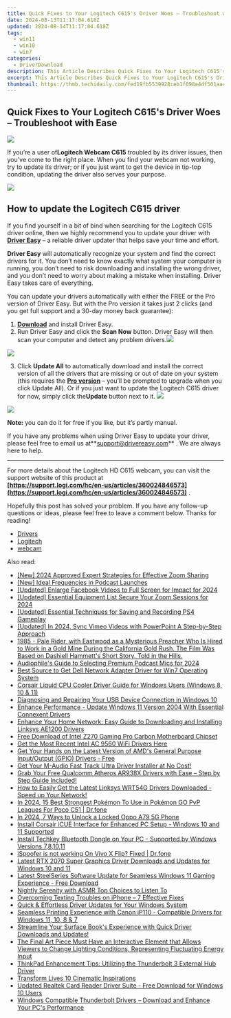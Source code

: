 ```yaml
---
title: Quick Fixes to Your Logitech C615's Driver Woes – Troubleshoot with Ease
date: 2024-08-13T11:17:04.618Z
updated: 2024-08-14T11:17:04.618Z
tags:
  - win11
  - win10
  - win7
categories:
  - DriverDownload
description: This Article Describes Quick Fixes to Your Logitech C615's Driver Woes – Troubleshoot with Ease
excerpt: This Article Describes Quick Fixes to Your Logitech C615's Driver Woes – Troubleshoot with Ease
thumbnail: https://thmb.techidaily.com/fed19fb5539928ceb1f098e4df501aac24d80c5bb6000047d745afbd7491bdcb.jpg
---
```


## Quick Fixes to Your Logitech C615's Driver Woes – Troubleshoot with Ease

![](https://images.drivereasy.com/wp-content/uploads/2019/08/image-717.png)

 If you’re a user of**Logitech Webcam C615** troubled by its driver issues, then you’ve come to the right place. When you find your webcam not working, try to update its driver; or if you just want to get the device in tip-top condition, updating the driver also serves your purpose.

<!-- affiliate ads begin -->
<a href="https://estore.winxdvd.com/order/checkout.php?PRODS=12653853&QTY=1&AFFILIATE=108875&CART=1"><img src="https://secure.avangate.com/images/merchant/bcb41ccdc4363c6848a1d760f26c28a0/products/14_videoproc-converter-ai-box.png" border="0"></a>
<!-- affiliate ads end -->
## How to update the Logitech C615 driver

 If you find yourself in a bit of bind when searching for the Logitech C615 driver online, then we highly recommend you to update your driver with **[Driver Easy](https://tools.techidaily.com/drivereasy/download/)**  – a reliable driver updater that helps save your time and effort.

**Driver Easy** will automatically recognize your system and find the correct drivers for it. You don’t need to know exactly what system your computer is running, you don’t need to risk downloading and installing the wrong driver, and you don’t need to worry about making a mistake when installing. Driver Easy takes care of everything.

 You can update your drivers automatically with either the FREE or the Pro version of Driver Easy. But with the Pro version it takes just 2 clicks (and you get full support and a 30-day money back guarantee):

1. **[Download](https://tools.techidaily.com/drivereasy/download/)**  and install Driver Easy.
2. Run Driver Easy and click the **Scan Now** button. Driver Easy will then scan your computer and detect any problem drivers.![](https://images.drivereasy.com/wp-content/uploads/2019/08/2019-08-19_18-00-07-1.jpg)
<!-- affiliate ads begin -->
<a href="https://secure.2checkout.com/order/checkout.php?PRODS=2201613&QTY=1&AFFILIATE=108875&CART=1"><img src="https://www.macdvdripperpro.com/images/devices-3.png" border="0"></a>
<!-- affiliate ads end -->
3. Click **Update All** to automatically download and install the correct version of all the drivers that are missing or out of date on your system (this requires the **[Pro version](https://tools.techidaily.com/drivereasy/download/)**  – you’ll be prompted to upgrade when you click Update All). Or if you just want to update the Logitech C615 driver for now, simply click the**Update**  button next to it. ![](https://images.drivereasy.com/wp-content/uploads/2019/08/2019-08-29_12-20-04.jpg)
<!-- affiliate ads begin -->
<a href="https://store.movavi.com/affiliate.php?ACCOUNT=MOVAVI&AFFILIATE=108875&PATH=https%3A%2F%2Fwww.movavi.com%3FAFFILIATE%3D108875%26RESOURCE%3DBanner%2B728x90"><img src="https://mcusercontent.com/0885a03ded3d480dca9287f12/images/2e76fe6a-3010-1b37-7846-f34ff9c6b4ca.png" border="0"></a>
<!-- affiliate ads end -->

**Note:** you can do it for free if you like, but it’s partly manual.

 If you have any problems when using Driver Easy to update your driver, please feel free to email us at**<support@drivereasy.com>** . We are always here to help.

---

 For more details about the Logitech HD C615 webcam, you can visit the support website of this product at  
**[https://support.logi.com/hc/en-us/articles/360024846573](https://support.logi.com/hc/en-us/articles/360024846573)**  .

 Hopefully this post has solved your problem. If you have any follow-up questions or ideas, please feel free to leave a comment below. Thanks for reading!

* [Drivers](https://tools.techidaily.com/drivereasy/download/)
* [Logitech](https://tools.techidaily.com/drivereasy/download/)
* [webcam](https://tools.techidaily.com/drivereasy/download/)

<ins class="adsbygoogle"
     style="display:block"
     data-ad-format="autorelaxed"
     data-ad-client="ca-pub-7571918770474297"
     data-ad-slot="1223367746"></ins>



<ins class="adsbygoogle"
     style="display:block"
     data-ad-client="ca-pub-7571918770474297"
     data-ad-slot="8358498916"
     data-ad-format="auto"
     data-full-width-responsive="true"></ins>

<span class="atpl-alsoreadstyle">Also read:</span>
<div><ul>
<li><a href="https://video-screen-grab.techidaily.com/new-2024-approved-expert-strategies-for-effective-zoom-sharing/"><u>[New] 2024 Approved  Expert Strategies for Effective Zoom Sharing</u></a></li>
<li><a href="https://some-knowledge.techidaily.com/new-ideal-frequencies-in-podcast-launches/"><u>[New] Ideal Frequencies in Podcast Launches</u></a></li>
<li><a href="https://facebook-video-recording.techidaily.com/updated-enlarge-facebook-videos-to-full-screen-for-impact-for-2024/"><u>[Updated] Enlarge Facebook Videos to Full Screen for Impact for 2024</u></a></li>
<li><a href="https://screen-capture.techidaily.com/updated-essential-equipment-list-secure-your-zoom-sessions-for-2024/"><u>[Updated] Essential Equipment List  Secure Your Zoom Sessions for 2024</u></a></li>
<li><a href="https://screen-sharing-recording.techidaily.com/updated-essential-techniques-for-saving-and-recording-ps4-gameplay/"><u>[Updated] Essential Techniques for Saving and Recording PS4 Gameplay</u></a></li>
<li><a href="https://vimeo-videos.techidaily.com/updated-in-2024-sync-vimeo-videos-with-powerpoint-a-step-by-step-approach/"><u>[Updated] In 2024, Sync Vimeo Videos with PowerPoint  A Step-by-Step Approach</u></a></li>
<li><a href="https://hardware-updates.techidaily.com/1985-pale-rider-with-eastwood-as-a-mysterious-preacher-who-is-hired-to-work-in-a-gold-mine-during-the-california-gold-rush-the-film-was-based-on-dashiell-ha147/"><u>1985 - Pale Rider, with Eastwood as a Mysterious Preacher Who Is Hired to Work in a Gold Mine During the California Gold Rush. The Film Was Based on Dashiell Hammett's Short Story, Told in the Hills.</u></a></li>
<li><a href="https://extra-hints.techidaily.com/audiophiles-guide-to-selecting-premium-podcast-mics-for-2024/"><u>Audiophile's Guide to Selecting Premium Podcast Mics for 2024</u></a></li>
<li><a href="https://hardware-updates.techidaily.com/best-source-to-get-dell-network-adapter-driver-for-win7-operating-system/"><u>Best Source to Get Dell Network Adapter Driver for Win7 Operating System</u></a></li>
<li><a href="https://hardware-updates.techidaily.com/corsair-liquid-cpu-cooler-driver-guide-for-windows-users-windows-8-10-and-11/"><u>Corsair Liquid CPU Cooler Driver Guide for Windows Users (Windows 8, 10 & 11)</u></a></li>
<li><a href="https://hardware-updates.techidaily.com/diagnosing-and-repairing-your-usb-device-connection-in-windows-10/"><u>Diagnosing and Repairing Your USB Device Connection in Windows 10</u></a></li>
<li><a href="https://hardware-updates.techidaily.com/enhance-performance-update-windows-11-version-2004-with-essential-connexent-drivers/"><u>Enhance Performance - Update Windows 11 Version 2004 With Essential Connexent Drivers</u></a></li>
<li><a href="https://hardware-updates.techidaily.com/enhance-your-home-network-easy-guide-to-downloading-and-installing-linksys-ae1200-drivers/"><u>Enhance Your Home Network: Easy Guide to Downloading and Installing Linksys AE1200 Drivers</u></a></li>
<li><a href="https://hardware-updates.techidaily.com/free-download-of-intel-z270-gaming-pro-carbon-motherboard-chipset/"><u>Free Download of Intel Z270 Gaming Pro Carbon Motherboard Chipset</u></a></li>
<li><a href="https://hardware-updates.techidaily.com/get-the-most-recent-intel-ac-9560-wifi-drivers-here/"><u>Get the Most Recent Intel AC 9560 WiFi Drivers Here</u></a></li>
<li><a href="https://hardware-updates.techidaily.com/1722965986762-get-your-hands-on-the-latest-version-of-amds-general-purpose-inputoutput-gpio-drivers-free/"><u>Get Your Hands on the Latest Version of AMD's General Purpose Input/Output (GPIO) Drivers - Free</u></a></li>
<li><a href="https://hardware-updates.techidaily.com/1722956815587-get-your-m-audio-fast-track-ultra-driver-installer-at-no-cost/"><u>Get Your M-Audio Fast Track Ultra Driver Installer at No Cost!</u></a></li>
<li><a href="https://hardware-updates.techidaily.com/1722969846266-grab-your-free-qualcomm-atheros-ar938x-drivers-with-ease-step-by-step-guide-included/"><u>Grab Your Free Qualcomm Atheros AR938X Drivers with Ease – Step by Step Guide Included!</u></a></li>
<li><a href="https://hardware-updates.techidaily.com/how-to-easily-get-the-latest-linksys-wrt54g-drivers-downloaded-speed-up-your-network/"><u>How to Easily Get the Latest Linksys WRT54G Drivers Downloaded - Speed up Your Network!</u></a></li>
<li><a href="https://pokemon-go-android.techidaily.com/in-2024-15-best-strongest-pokemon-to-use-in-pokemon-go-pvp-leagues-for-poco-c51-drfone-by-drfone-virtual-android/"><u>In 2024, 15 Best Strongest Pokémon To Use in Pokémon GO PvP Leagues For Poco C51 | Dr.fone</u></a></li>
<li><a href="https://android-unlock.techidaily.com/in-2024-7-ways-to-unlock-a-locked-oppo-a79-5g-phone-by-drfone-android/"><u>In 2024, 7 Ways to Unlock a Locked Oppo A79 5G Phone</u></a></li>
<li><a href="https://hardware-updates.techidaily.com/install-corsair-icue-interface-for-enhanced-pc-setup-windows-10-and-11-supported/"><u>Install Corsair iCUE Interface for Enhanced PC Setup - Windows 10 and 11 Supported</u></a></li>
<li><a href="https://hardware-updates.techidaily.com/install-techkey-bluetooth-dongle-on-your-pc-supported-by-windows-versions-781011/"><u>Install Techkey Bluetooth Dongle on Your PC - Supported by Windows Versions 7,8,10,11</u></a></li>
<li><a href="https://fake-location.techidaily.com/ispoofer-is-not-working-on-vivo-x-flip-fixed-drfone-by-drfone-virtual-android/"><u>iSpoofer is not working On Vivo X Flip? Fixed | Dr.fone</u></a></li>
<li><a href="https://hardware-updates.techidaily.com/latest-rtx-2070-super-graphics-driver-downloads-and-updates-for-windows-10-and-11/"><u>Latest RTX 2070 Super Graphics Driver Downloads and Updates for Windows 10 and 11</u></a></li>
<li><a href="https://hardware-updates.techidaily.com/latest-steelseries-software-update-for-seamless-windows-11-gaming-experience-free-download/"><u>Latest SteelSeries Software Update for Seamless Windows 11 Gaming Experience - Free Download</u></a></li>
<li><a href="https://fox-helps.techidaily.com/nightly-serenity-with-asmr-top-choices-to-listen-to/"><u>Nightly Serenity with ASMR  Top Choices to Listen To</u></a></li>
<li><a href="https://fox-that.techidaily.com/overcoming-texting-troubles-on-iphone-7-effective-fixes/"><u>Overcoming Texting Troubles on iPhone – 7 Effective Fixes</u></a></li>
<li><a href="https://hardware-updates.techidaily.com/1722972622758-quick-and-effortless-driver-updates-for-your-windows-system/"><u>Quick & Effortless Driver Updates for Your Windows System</u></a></li>
<li><a href="https://hardware-updates.techidaily.com/seamless-printing-experience-with-canon-ip110-compatible-drivers-for-windows-11-10-8-and-7/"><u>Seamless Printing Experience with Canon iP110 - Compatible Drivers for Windows 11, 10, 8 & 7</u></a></li>
<li><a href="https://hardware-updates.techidaily.com/streamline-your-surface-books-experience-with-quick-driver-downloads-and-updates/"><u>Streamline Your Surface Book's Experience with Quick Driver Downloads and Updates!</u></a></li>
<li><a href="https://hardware-updates.techidaily.com/the-final-art-piece-must-have-an-interactive-element-that-allows-viewers-to-change-lighting-conditions-representing-fluctuating-energy-input/"><u>The Final Art Piece Must Have an Interactive Element that Allows Viewers to Change Lighting Conditions, Representing Fluctuating Energy Input</u></a></li>
<li><a href="https://hardware-updates.techidaily.com/thinkpad-enhancement-tips-utilizing-the-thunderbolt-3-external-hub-driver/"><u>ThinkPad Enhancement Tips: Utilizing the Thunderbolt 3 External Hub Driver</u></a></li>
<li><a href="https://extra-resources.techidaily.com/transform-lives-10-cinematic-inspirations/"><u>Transform Lives  10 Cinematic Inspirations</u></a></li>
<li><a href="https://hardware-updates.techidaily.com/updated-realtek-card-reader-driver-suite-free-download-for-windows-10-users/"><u>Updated Realtek Card Reader Driver Suite - Free Download for Windows 10 Users</u></a></li>
<li><a href="https://hardware-updates.techidaily.com/windows-compatible-thunderbolt-drivers-download-and-enhance-your-pcs-performance/"><u>Windows Compatible Thunderbolt Drivers – Download and Enhance Your PC's Performance</u></a></li>
</ul></div>
